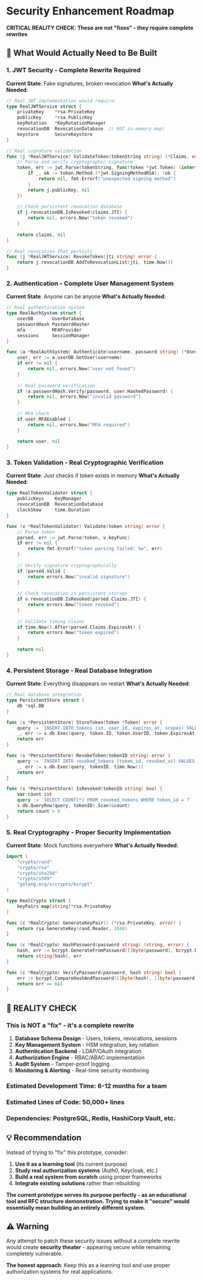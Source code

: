 # Security Enhancement Roadmap

**CRITICAL REALITY CHECK: These are not "fixes" - they require complete rewrites**

## 🚨 **What Would Actually Need to Be Built**

### 1. **JWT Security** - Complete Rewrite Required

**Current State**: Fake signatures, broken revocation
**What's Actually Needed**:

```go
// Real JWT implementation would require:
type RealJWTService struct {
    privateKey    *rsa.PrivateKey
    publicKey     *rsa.PublicKey
    keyRotation   *KeyRotationManager
    revocationDB  RevocationDatabase  // NOT in-memory map!
    keystore      SecureKeystore
}

// Real signature validation
func (j *RealJWTService) ValidateToken(tokenString string) (*Claims, error) {
    // Parse and verify cryptographic signature
    token, err := jwt.Parse(tokenString, func(token *jwt.Token) (interface{}, error) {
        if _, ok := token.Method.(*jwt.SigningMethodRSA); !ok {
            return nil, fmt.Errorf("unexpected signing method")
        }
        return j.publicKey, nil
    })
    
    // Check persistent revocation database
    if j.revocationDB.IsRevoked(claims.JTI) {
        return nil, errors.New("token revoked")
    }
    
    return claims, nil
}

// Real revocation that persists
func (j *RealJWTService) RevokeToken(jti string) error {
    return j.revocationDB.AddToRevocationList(jti, time.Now())
}
```

### 2. **Authentication** - Complete User Management System

**Current State**: Anyone can be anyone
**What's Actually Needed**:

```go
// Real authentication system
type RealAuthSystem struct {
    userDB       UserDatabase
    passwordHash PasswordHasher
    mfa          MFAProvider
    sessions     SessionManager
}

func (a *RealAuthSystem) Authenticate(username, password string) (*User, error) {
    user, err := a.userDB.GetUser(username)
    if err != nil {
        return nil, errors.New("user not found")
    }
    
    // Real password verification
    if !a.passwordHash.Verify(password, user.HashedPassword) {
        return nil, errors.New("invalid password")
    }
    
    // MFA check
    if user.MFAEnabled {
        return nil, errors.New("MFA required")
    }
    
    return user, nil
}
```

### 3. **Token Validation** - Real Cryptographic Verification

**Current State**: Just checks if token exists in memory
**What's Actually Needed**:

```go
type RealTokenValidator struct {
    publicKeys    KeyManager
    revocationDB  RevocationDatabase
    clockSkew     time.Duration
}

func (v *RealTokenValidator) Validate(token string) error {
    // Parse token
    parsed, err := jwt.Parse(token, v.keyFunc)
    if err != nil {
        return fmt.Errorf("token parsing failed: %w", err)
    }
    
    // Verify signature cryptographically
    if !parsed.Valid {
        return errors.New("invalid signature")
    }
    
    // Check revocation in persistent storage
    if v.revocationDB.IsRevoked(parsed.Claims.JTI) {
        return errors.New("token revoked")
    }
    
    // Validate timing claims
    if time.Now().After(parsed.Claims.ExpiresAt) {
        return errors.New("token expired")
    }
    
    return nil
}
```

### 4. **Persistent Storage** - Real Database Integration

**Current State**: Everything disappears on restart
**What's Actually Needed**:

```go
// Real database integration
type PersistentStore struct {
    db *sql.DB
}

func (s *PersistentStore) StoreToken(token *Token) error {
    query := `INSERT INTO tokens (id, user_id, expires_at, scopes) VALUES (?, ?, ?, ?)`
    _, err := s.db.Exec(query, token.ID, token.UserID, token.ExpiresAt, token.Scopes)
    return err
}

func (s *PersistentStore) RevokeToken(tokenID string) error {
    query := `INSERT INTO revoked_tokens (token_id, revoked_at) VALUES (?, ?)`
    _, err := s.db.Exec(query, tokenID, time.Now())
    return err
}

func (s *PersistentStore) IsRevoked(tokenID string) bool {
    var count int
    query := `SELECT COUNT(*) FROM revoked_tokens WHERE token_id = ?`
    s.db.QueryRow(query, tokenID).Scan(&count)
    return count > 0
}
```

### 5. **Real Cryptography** - Proper Security Implementation

**Current State**: Mock functions everywhere
**What's Actually Needed**:

```go
import (
    "crypto/rand"
    "crypto/rsa"
    "crypto/sha256"
    "crypto/x509"
    "golang.org/x/crypto/bcrypt"
)

type RealCrypto struct {
    keyPairs map[string]*rsa.PrivateKey
}

func (c *RealCrypto) GenerateKeyPair() (*rsa.PrivateKey, error) {
    return rsa.GenerateKey(rand.Reader, 2048)
}

func (c *RealCrypto) HashPassword(password string) (string, error) {
    hash, err := bcrypt.GenerateFromPassword([]byte(password), bcrypt.DefaultCost)
    return string(hash), err
}

func (c *RealCrypto) VerifyPassword(password, hash string) bool {
    err := bcrypt.CompareHashAndPassword([]byte(hash), []byte(password))
    return err == nil
}
```

## 🛑 **REALITY CHECK**

### **This is NOT a "fix" - it's a complete rewrite**

1. **Database Schema Design** - Users, tokens, revocations, sessions
2. **Key Management System** - HSM integration, key rotation
3. **Authentication Backend** - LDAP/OAuth integration
4. **Authorization Engine** - RBAC/ABAC implementation  
5. **Audit System** - Tamper-proof logging
6. **Monitoring & Alerting** - Real-time security monitoring

### **Estimated Development Time**: 6-12 months for a team
### **Estimated Lines of Code**: 50,000+ lines
### **Dependencies**: PostgreSQL, Redis, HashiCorp Vault, etc.

## 💡 **Recommendation**

Instead of trying to "fix" this prototype, consider:

1. **Use it as a learning tool** (its current purpose)
2. **Study real authorization systems** (Auth0, Keycloak, etc.)
3. **Build a real system from scratch** using proper frameworks
4. **Integrate existing solutions** rather than rebuilding

**The current prototype serves its purpose perfectly - as an educational tool and RFC structure demonstration. Trying to make it "secure" would essentially mean building an entirely different system.**

## ⚠️ **Warning**

Any attempt to patch these security issues without a complete rewrite would create **security theater** - appearing secure while remaining completely vulnerable.

**The honest approach**: Keep this as a learning tool and use proper authorization systems for real applications.